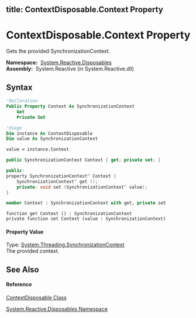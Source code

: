 title: ContextDisposable.Context Property
---
# ContextDisposable.Context Property

Gets the provided SynchronizationContext.

**Namespace:**  [System.Reactive.Disposables](System.Reactive.Disposables/System.Reactive.Disposables)  
**Assembly:**  System.Reactive (in System.Reactive.dll)

## Syntax

```vb
'Declaration
Public Property Context As SynchronizationContext
    Get
    Private Set
```

```vb
'Usage
Dim instance As ContextDisposable
Dim value As SynchronizationContext

value = instance.Context
```

```csharp
public SynchronizationContext Context { get; private set; }
```

```c++
public:
property SynchronizationContext^ Context {
    SynchronizationContext^ get ();
    private: void set (SynchronizationContext^ value);
}
```

```fsharp
member Context : SynchronizationContext with get, private set
```

```jscript
function get Context () : SynchronizationContext
private function set Context (value : SynchronizationContext)
```

#### Property Value

Type: [System.Threading.SynchronizationContext](https://msdn.microsoft.com/en-us/library/wx31754f)  
The provided context.

## See Also

#### Reference

[ContextDisposable Class](ContextDisposable/ContextDisposable)

[System.Reactive.Disposables Namespace](System.Reactive.Disposables/System.Reactive.Disposables)





